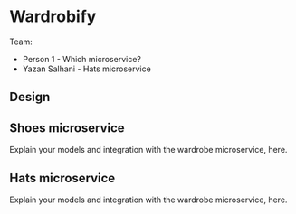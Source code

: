 # Wardrobify

Team:

* Person 1 - Which microservice?
* Yazan Salhani - Hats microservice

## Design

## Shoes microservice

Explain your models and integration with the wardrobe
microservice, here.

## Hats microservice

Explain your models and integration with the wardrobe
microservice, here.
